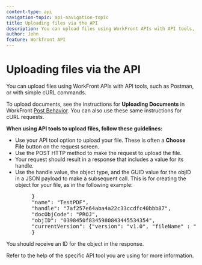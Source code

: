 ```yaml
---
content-type: api
navigation-topic: api-navigation-topic
title: Uploading files via the API
description: You can upload files using WorkFront APIs with API tools, such as Postman, or with simple cURL commands.
author: John
feature: Workfront API
---
```


# Uploading files via the API

You can upload files using WorkFront APIs with API tools, such as Postman, or with simple cURL commands.

To upload documents, see the instructions for **Uploading Documents** in WorkFront [Post Behavior](https://one.workfront.com/s/document-item?bundleId=the-new-workfront-experience&topicId=Content%2FWF_API%2FGeneral%2Fapi-basics.html). You can also use these same instructions for cURL requests.

**When using API tools to upload files, follow these guidelines:**

* Use your API tool option to upload your file. These is often a **Choose File** button on the request screen. 
* Use the POST HTTP method to make the request to upload the file. 
* Your request should result in a response that includes a value for its handle. 
* Use the handle value, the object type, and the GUID value for the objID in a JSON payload to make a subsequent call. This is for creating the object for your file, as in the following example:

<pre>
        }
		"name": "TestPDF",
        "handle": "7af257e64aba4a22c33ccdfc40bbb87",
        "docObjCode": "PROJ",
        "objID": "0398450f8345980843445534354",
        "currentVersion": {"version": "v1.0", "fileName" : "TestPDF"},
        }</pre>You should receive an ID for the object in the response.

Refer to the help of the specific API tool you are using for more information. 

